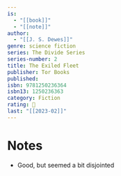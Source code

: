 ```yaml
---
is:
  - "[[book]]"
  - "[[note]]"
author:
  - "[[J. S. Dewes]]"
genre: science fiction
series: The Divide Series
series-number: 2
title: The Exiled Fleet
publisher: Tor Books
published: 
isbn: 9781250236364
isbn13: 1250236363
category: Fiction
rating: 🤞
last: "[[2023-02]]"
---
```

# Notes
- Good, but seemed a bit disjointed
